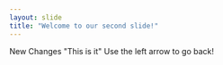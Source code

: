 ```yaml
---
layout: slide
title: "Welcome to our second slide!"
---
```

New Changes "This is it"
Use the left arrow to go back!
